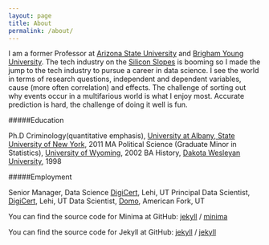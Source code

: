 ```yaml
---
layout: page
title: About
permalink: /about/
---
```


I am a former Professor at [Arizona State University](https://ccj.asu.edu) and [Brigham Young University](https://sociology.byu.edu).
The tech industry on the [Silicon Slopes](https://siliconslopes.com) is booming so I made the jump to the tech industry 
to pursue a career in data science. I see the world in terms of research questions, independent and dependent variables, 
cause (more often correlation) and effects. The challenge of sorting out why events occur in a multifarious world is 
what I enjoy most. Accurate prediction is hard, the challenge of doing it well is fun.


#####Education

Ph.D Criminology(quantitative emphasis), [University at Albany, State University of New York](https://www.albany.edu/scj/), 2011
MA Political Science (Graduate Minor in Statistics), [University of Wyoming](http://www.uwyo.edu/pols/), 2002
BA History, [Dakota Wesleyan University](https://www.dwu.edu/academics/majors-minors/history), 1998

#####Employment

Senior Manager, Data Science [DigiCert](www.digicert.com), Lehi, UT
Principal Data Scientist, [DigiCert](www.digicert.com), Lehi, UT
Data Scientist, [Domo](www.domo.com), American Fork, UT

You can find the source code for Minima at GitHub:
[jekyll][jekyll-organization] /
[minima](https://github.com/jekyll/minima)

You can find the source code for Jekyll at GitHub:
[jekyll][jekyll-organization] /
[jekyll](https://github.com/jekyll/jekyll)


[jekyll-organization]: https://github.com/jekyll
